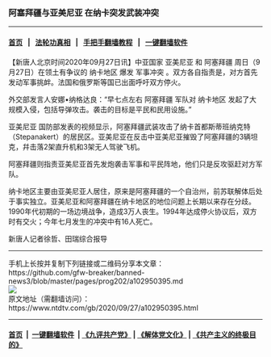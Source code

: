 ### 阿塞拜疆与亚美尼亚 在纳卡突发武装冲突
------------------------

#### [首页](https://github.com/gfw-breaker/banned-news3/blob/master/README.md) &nbsp;&nbsp;|&nbsp;&nbsp; [法轮功真相](https://github.com/begood0513/basic/blob/master/README.md)  &nbsp;&nbsp;|&nbsp;&nbsp; [手把手翻墙教程](https://github.com/gfw-breaker/guides/wiki)  &nbsp;&nbsp;|&nbsp;&nbsp; [一键翻墙软件](https://github.com/gfw-breaker/nogfw/blob/master/README.md)  



<div><div class="post_content" itemprop="articleBody">
 <p>
  【新唐人北京时间2020年09月27日讯】中亚国家
  <ok href="https://www.ntdtv.com/gb/亚美尼亚.htm">
   亚美尼亚
  </ok>
  和
  <ok href="https://www.ntdtv.com/gb/阿塞拜疆.htm">
   阿塞拜疆
  </ok>
  周日（9月27日）在领土有争议的
  <ok href="https://www.ntdtv.com/gb/纳卡地区.htm">
   纳卡地区
  </ok>
  爆发
  <ok href="https://www.ntdtv.com/gb/军事冲突.htm">
   军事冲突
  </ok>
  。双方各自指责是，对方首先发动军事挑衅。法国和俄罗斯等国已出面呼吁双方停火。
 </p>
 <p>
  外交部发言人安娜•纳格达良：“早七点左右
  <ok href="https://www.ntdtv.com/gb/阿塞拜疆.htm">
   阿塞拜疆
  </ok>
  军队对
  <ok href="https://www.ntdtv.com/gb/纳卡地区.htm">
   纳卡地区
  </ok>
  发起了大规模入侵，包括导弹攻击。袭击的目标是平民和民用设施。”
 </p>
 <p>
  <ok href="https://www.ntdtv.com/gb/亚美尼亚.htm">
   亚美尼亚
  </ok>
  国防部发表的视频显示，阿塞拜疆武装攻击了纳卡首都斯蒂班纳克特（Stepanakert）的居民区。亚美尼亚在反击中亚美尼亚摧毁了阿塞拜疆的3辆坦克，幷击落2架直升机和3架无人驾驶飞机。
 </p>
 <p>
  阿塞拜疆则指责亚美尼亚首先发炮袭击军事和平民阵地，他们只是反攻驱赶对方军队。
 </p>
 <p>
  纳卡地区主要由亚美尼亚人居住，原来是阿塞拜疆的一个自治州，前苏联解体后处于事实独立。亚美尼亚和阿塞拜疆在纳卡地区的地位问题上长期以来存在分歧。1990年代初期的一场边境战争，造成3万人丧生。1994年达成停火协议后，双方时有交火；今年七月发生的冲突中有16人死亡。
 </p>
 <p>
  新唐人记者徐哲、田瑞综合报导
 </p>
 <div class="single_ad">
 </div>
</div>
</div>
<hr/>
手机上长按并复制下列链接或二维码分享本文章：<br/>
https://github.com/gfw-breaker/banned-news3/blob/master/pages/prog202/a102950395.md <br/>
<a href='https://github.com/gfw-breaker/banned-news3/blob/master/pages/prog202/a102950395.md'><img src='https://github.com/gfw-breaker/banned-news3/blob/master/pages/prog202/a102950395.md.png'/></a> <br/>
原文地址（需翻墙访问）：https://www.ntdtv.com/gb/2020/09/27/a102950395.html


------------------------
#### [首页](https://github.com/gfw-breaker/banned-news3/blob/master/README.md) &nbsp;|&nbsp; [一键翻墙软件](https://github.com/gfw-breaker/nogfw/blob/master/README.md) &nbsp;| [《九评共产党》](https://github.com/gfw-breaker/9ping.md/blob/master/README.md#九评之一评共产党是什么) | [《解体党文化》](https://github.com/gfw-breaker/jtdwh.md/blob/master/README.md) | [《共产主义的终极目的》](https://github.com/gfw-breaker/gczydzjmd.md/blob/master/README.md)


<img src='http://gfw-breaker.win/banned-news3/pages/prog202/a102950395.md' width='0px' height='0px'/>